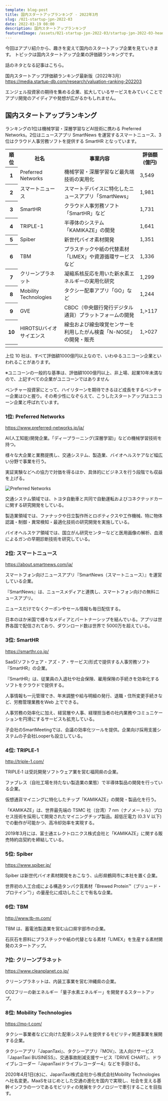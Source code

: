 ```yaml
---
template: blog-post
title: 国内スタートアップランキング - 2022年3月
slug: /021-startup-jpn-2022-03
date: 2022-03-19 08:00
description: 国内スタートアップランキング 
featuredImage: /assets/021-startup-jpn-2022-03/startup-jpn-2022-03-header.png
---
```


今回はアプリ紹介から、趣きを変えて国内のスタートアップ企業を見ていきます。
トピックは国内スタートアップ企業の評価額ランキングです。

話のネタとなる記事はこちら。

国内スタートアップ評価額ランキング最新版（2022年3月）    
https://media.startup-db.com/research/valuation-ranking-202203

エンジェル投資家の期待を集める企業、拡大しているサービスをみていくことでアプリ開発のアイディアや発想が広がるかもしれません。

## 国内スタートアップランキング

ランキングの1位は機械学習・深層学習などAI技術に携わる Preferred Networks。2位はニュースアプリ SmartNews を運営するスマートニュース、3位はクラウド人事労務ソフトを提供する SmartHR となっています。

<table>
	<tr>
		<th>順位</th>
		<th>社名</th>
		<th>事業内容</th>
		<th>評価額(億円)</th>
	</tr>
	<tr>
		<th>1</th>
		<td>Preferred Networks</td>
		<td>機械学習・深層学習など最先端技術の実用化</td>
		<td>3,549</td>
	</tr>
	<tr>
		<th>2</th>
		<td>スマートニュース</td>
		<td>スマートデバイスに特化したニュースアプリ「SmartNews」</td>
		<td>1,981</td>
	</tr>
	<tr>
		<th>3</th>
		<td>SmartHR</td>
		<td>クラウド人事労務ソフト「SmartHR」など</td>
		<td>1,731</td>
	</tr>
	<tr>
		<th>4</th>
		<td>TRIPLE-1</td>
		<td>半導体のシステム「KAMIKAZE」の開発</td>
		<td>1,641</td>
	</tr>
	<tr>
		<th>5</th>
		<td>Spiber</td>
		<td>新世代バイオ素材開発</td>
		<td>1,351</td>
	</tr>
	<tr>
		<th>6</th>
		<td>TBM</td>
		<td>プラスチックや紙の代替素材「LIMEX」や資源循環サービスなど</td>
		<td>1,336</td>
	</tr>
	<tr>
		<th>7</th>
		<td>クリーンプラネット</td>
		<td>凝縮系核反応を用いた新水素エネルギーの実用化研究</td>
		<td>1,299</td>
	</tr>
	<tr>
		<th>8</th>
		<td>Mobility Technologies</td>
		<td>タクシー配車アプリ「GO」など</td>
		<td>1,244</td>
	</tr>
	<tr>
		<th>9</th>
		<td>GVE</td>
		<td>CBDC（中央銀行発行デジタル通貨）プラットフォームの開発</td>
		<td>1,>117</td>
	</tr>
	<tr>
		<th>10</th>
		<td>HIROTSUバイオサイエンス</td>
		<td>線虫および線虫嗅覚センサーを利用したがん検査「N-NOSE」の開発・販売</td>
		<td>1,>027</td>
	</tr>
	<tr>
		<th></th>
	</tr>
</table>

上位 10 社は、すべて評価額1000億円以上なので、いわゆるユニコーン企業といわれることがあります。

※ユニコーンの一般的な基準は、評価額1000億円以上、非上場、起業10年未満なので、上記すべての企業がユニコーンではありません

ベンチャー投資家にとって、ハイリターンを期待できるほど成長をするベンチャー企業はひと握り。その希少性になぞらえて、こうしたスタートアップはユニコーン企業と呼ばれています。

### 1位: Preferred Networks

https://www.preferred-networks.jp/ja/

AI(人工知能)開発企業。「ディープラーニング(深層学習)」などの機械学習技術を持つ。

様々な大企業と業務提携し、交通システム、製造業、バイオヘルスケアなど幅広い分野で事業を行う。

実証実験などへの協力で対価を得るほか、具体的にビジネスを行う段階でも収益を上げる。

![Preferred Networks](./assets/021-startup-jpn-2022-03/preferred-networks.png)

交通システム領域では、トヨタ自動車と共同で自動運転およびコネクテッドカーに関する研究開発をしている。

製造業領域では、ファナックや日立製作所とロボティクスや工作機械、特に物体認識・制御・異常検知・最適化技術の研究開発を実施している。

バイオヘルスケア領域では、国立がん研究センターなどと医用画像の解析、血液によるガンの早期診断技術を研究している。

### 2位: スマートニュース

https://about.smartnews.com/ja/

スマートフォン向けニュースアプリ『SmartNews（スマートニュース）』を運営している企業。

『SmartNews』は、ニュースメディアと連携し、スマートフォン向けの無料ニュースアプリ。

ニュースだけでなくクーポンやセール情報も毎日配信する。

日本のほか米国で様々なメディアとパートナーシップを結んでいる。アプリは世界各国で配信されており、ダウンロード数は世界で 5000万を超えている。

### 3位: SmartHR

https://smarthr.co.jp/

SaaS(ソフトウェア・アズ・ア・サービス)形式で提供する人事労務ソフト『SmartHR』の企業。

『SmartHR』は、従業員の入退社や社会保険、雇用保険の手続きを効率化するソフトをクラウドで提供する。

人事情報も一元管理でき、年末調整や給与明細の発行、退職・住所変更手続きなど、労務管理業務をWeb 上でできる。

人事労務の効率化に加え、経営層や人事、経理担当者の社内業務やコミュニケーションを円滑にするサービスも拡充している。

子会社のSmartMeetingでは、会議の効率化ツールを提供。企業向け採用支援システムの子会社Looperも設立している。

### 4位: TRIPLE‐1

http://triple-1.com/

TRIPLE‐1 は受託開発ソフトウェア業を営む福岡県の企業。

ファブレス（自社工場を持たない製造業の業態）で半導体製品の開発を行っている企業。

仮想通貨マイニングに特化したチップ「KAMIKAZE」の開発・製品化を行う。

「KAMIKAZE」は、世界最先端の TSMC 社（台湾）7 nm（ナノメートル）プロセス技術を採用して開発されたマイニングチップ製品。超低圧電力 (0.3 V 以下) での動作が可能かつ、高冷却効率を実現する。

2019年3月には、富士通エレクトロニクス株式会社と「KAMIKAZE」に関する販売特約店契約を締結している。

### 5位: Spiber

https://www.spiber.jp/

Spiber は新世代バイオ素材開発をおこなう、山形県鶴岡市に本社を置く企業。

世界初の人工合成による構造タンパク質素材「Brewed Protein™️（ブリュード・プロテイン™️）」の量産化に成功したことで有名な企業。

### 6位: TBM

http://www.tb-m.com/

TBM は、蓄電池製造業を営む山口県宇部市の企業。

石灰石を原料にプラスチックや紙の代替となる素材「LIMEX」を生産する素材開発のスタートアップ。

### 7位: クリーンプラネット

https://www.cleanplanet.co.jp/

クリーンプラネットは、内装工事業を営む沖縄県の企業。

CO2フリーの新エネルギー「量子水素エネルギー」を開発するスタートアップ。

### 8位: Mobility Technologies

https://mo-t.com/

タクシー事業者などに向けた配車システムを提供するモビリティ関連事業を展開する企業。

タクシーアプリ『JapanTaxi』、タクシーアプリ『MOV』、法人向けサービス『JapanTaxi BUSINESS』、交通事故削減支援サービス『DRIVE CHART』、ドライブレコーダー『JapanTaxiドライブレコーダー4』などを手掛ける。

2020年4月1日(水)に、JapanTaxi株式会社から株式会社Mobility Technologiesへ社名変更。MaaSをはじめとした交通の進化を国内で実現し、社会を支える基幹インフラの一つであるモビリティの発展をテクノロジーで牽引することを目指す。
